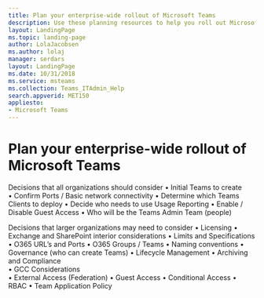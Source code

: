 ```yaml
---
title: Plan your enterprise-wide rollout of Microsoft Teams
description: Use these planning resources to help you roll out Microsoft Teams in your enterprise
layout: LandingPage
ms.topic: landing-page
author: LolaJacobsen
ms.author: lolaj
manager: serdars
layout: LandingPage
ms.date: 10/31/2018
ms.service: msteams
ms.collection: Teams_ITAdmin_Help
search.appverid: MET150
appliesto: 
- Microsoft Teams
---
```

# Plan your enterprise-wide rollout of Microsoft Teams

Decisions that all organizations should consider
•	Initial Teams to create  
•	Confirm Ports / Basic network connectivity 
•	Determine which Teams Clients to deploy 
•	Decide who needs to use Usage Reporting 
•	Enable / Disable Guest Access 
•	Who will be the Teams Admin Team (people)

Decisions that larger organizations may need to consider 
•	Licensing 
•	Exchange and SharePoint interior considerations 
•	Limits and Specifications 
•	O365 URL’s and Ports 
•	O365 Groups  / Teams 
•	Naming conventions
•	Governance (who can create Teams)
•	Lifecycle Management 
•	Archiving and Compliance    
•	GCC Considerations   
•	External Access (Federation)
•	Guest Access 
•	Conditional Access 
•	RBAC
•	Team Application Policy 




